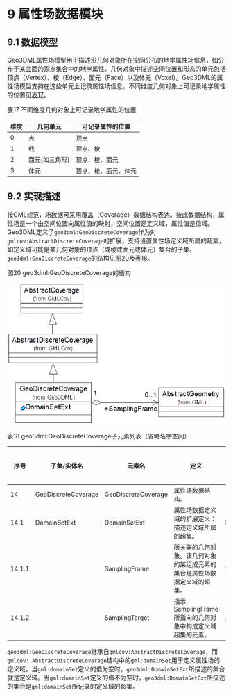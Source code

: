 # 9 属性场数据模块

## 9.1 数据模型

Geo3DML属性场模型用于描述沿几何对象所在空间分布的地学属性场信息，如分布于某曲面的顶点集合中的地学属性。几何对象中描述空间位置和形态的单元包括顶点（Vertex）、棱（Edge）、面元（Face）以及体元（Voxel）。Geo3DML的属性场模型支持在这些单元上记录属性场信息。不同维度几何对象上可记录地学属性的位置见[表17](#tbl-17)。

<a name="tbl-17" /><caption>表17 不同维度几何对象上可记录地学属性的位置</caption>

|维度|几何单元|可记录属性的位置|
|---|---|---|
|0|点|顶点|
|1|线|顶点、棱|
|2|面元(如三角形)|顶点、棱、面元|
|3|体元|顶点、棱、面元、体元|

## 9.2 实现描述

按GML规范，场数据可采用覆盖（Coverage）数据结构表达。按此数据结构，属性场是一个由空间位置向属性值的映射，空间位置是定义域，属性值是值域。Geo3DML定义了`geo3dml:GeoDiscreteCoverage`作为对`gmlcov:AbstractDiscreteCoverage`的扩展，支持设置属性场定义域所属的超集，如定义域可能是某几何对象的顶点（或棱或面元或体元）集合的子集。`geo3dml:GeoDiscreteCoverage`的结构见[图20](#pic-20)及[表18](#tbl-18)。

<a name="pic-20" /><caption>图20 geo3dml:GeoDiscreteCoverage的结构</caption>

![图20 geo3dml:GeoDiscreteCoverage的结构](./pictures/9-20.png)

<a name="tbl-18" /><caption>表18 geo3dml:GeoDiscreteCoverage子元素列表（省略名字空间）</caption>

|序号|子集/实体名|元素名|定义|出现次数|类型|值域|
|---|---|---|---|---|---|---|
|14|GeoDiscreteCoverage|GeoDiscreteCoverage|属性场数据结构。||类||
|14.1|DomainSetExt|DomainSetExt|属性场数据定义域的扩展定义：描述定义域所属的超集。|0..1|||
|14.1.1||SamplingFrame|所关联的几何对象。该几何对象的某组成元素的集合是属性场数据定义域的超集。|1|类|对gml:AbstractGeometry实例的引用。|
|14.1.2||SamplingTarget|指示SamplingFrame所指向的几何对象中构成定义域超集的元素。|1|字符串|枚举值：VERTEX（顶点），EDGE（棱），FACE（面元），VOXEL（体元）。|

`geo3dml:GeoDiscreteCoverage`继承自`gmlcov:AbstractDiscreteCoverage`，而`gmlcov: AbstractDiscreteCoverage`结构中的`gml:domainSet`用于定义属性场的定义域。当`gml:domainSet`定义的值为空时，`geo3dml:DomainSetExt`所描述的集合就是定义域。当`gml:domainSet`定义的值不为空时，`geo3dml:DomainSetExt`所描述的集合是`gml:domainSet`所记录的定义域的超集。
